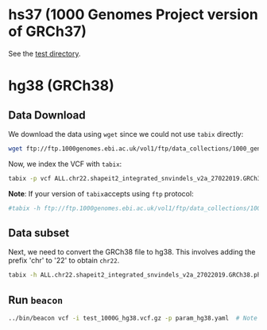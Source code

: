 # hs37 (1000 Genomes Project version of GRCh37)

See the [test directory](../test/README.md).

# hg38 (GRCh38)

## Data Download 

We download the data using `wget` since we could not use `tabix` directly:

```bash
wget ftp://ftp.1000genomes.ebi.ac.uk/vol1/ftp/data_collections/1000_genomes_project/release/20190312_biallelic_SNV_and_INDEL/ALL.chr22.shapeit2_integrated_snvindels_v2a_27022019.GRCh38.phased.vcf.gz
```

Now, we index the VCF with `tabix`:

```bash
tabix -p vcf ALL.chr22.shapeit2_integrated_snvindels_v2a_27022019.GRCh38.phased.vcf.gz
```

**Note**: If your version of `tabix`accepts using `ftp` protocol:

```bash
#tabix -h ftp://ftp.1000genomes.ebi.ac.uk/vol1/ftp/data_collections/1000_genomes_project/release/20190312_biallelic_SNV_and_INDEL/ALL.chr22.shapeit2_integrated_snvindels_v2a_27022019.GRCh38.phased.vcf.gz 22:10516173-11016173  | sed 's/^22    /chr22  /' | bgzip > test_1000G_hg38.vcf.gz
```

## Data subset

Next, we need to convert the GRCh38 file to hg38. This involves adding the prefix 'chr' to '22' to obtain `chr22`. 

```bash
tabix -h ALL.chr22.shapeit2_integrated_snvindels_v2a_27022019.GRCh38.phased.vcf.gz 22:10516173-11016173 | sed -e 's/##contig=<ID=22>/##contig=<ID=chr22>/' -e 's/^22	/chr22	/' | bgzip > test_1000G_hg38.vcf.gz
```

## Run `beacon`

```bash
../bin/beacon vcf -i test_1000G_hg38.vcf.gz -p param_hg38.yaml  # Note that here we used hg38 as the reference genome
```
